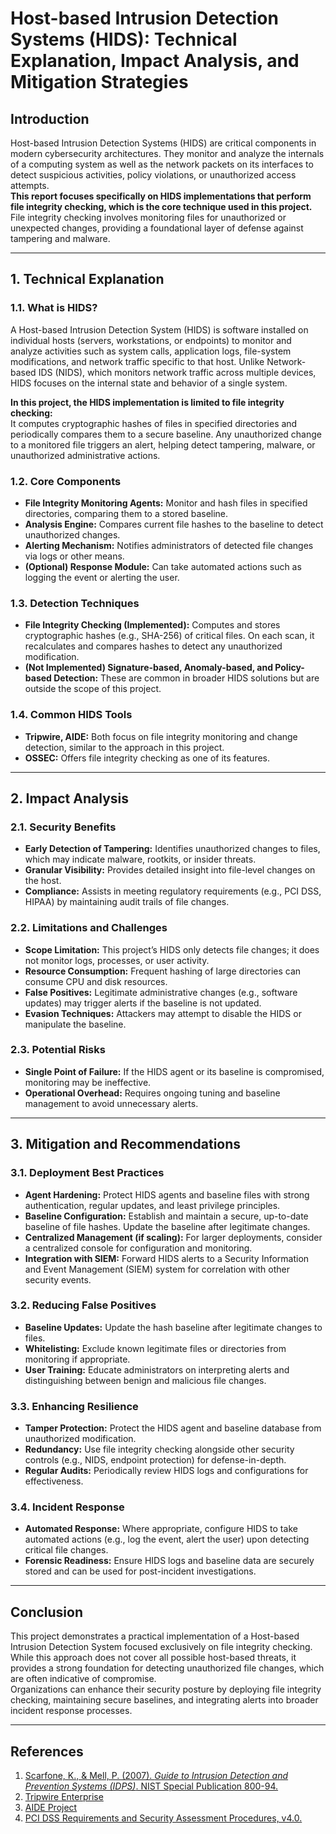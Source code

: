 # Host-based Intrusion Detection Systems (HIDS): Technical Explanation, Impact Analysis, and Mitigation Strategies

## Introduction

Host-based Intrusion Detection Systems (HIDS) are critical components in modern cybersecurity architectures. They monitor and analyze the internals of a computing system as well as the network packets on its interfaces to detect suspicious activities, policy violations, or unauthorized access attempts.  
**This report focuses specifically on HIDS implementations that perform file integrity checking, which is the core technique used in this project.** File integrity checking involves monitoring files for unauthorized or unexpected changes, providing a foundational layer of defense against tampering and malware.

---

## 1. Technical Explanation

### 1.1. What is HIDS?

A Host-based Intrusion Detection System (HIDS) is software installed on individual hosts (servers, workstations, or endpoints) to monitor and analyze activities such as system calls, application logs, file-system modifications, and network traffic specific to that host. Unlike Network-based IDS (NIDS), which monitors network traffic across multiple devices, HIDS focuses on the internal state and behavior of a single system.

**In this project, the HIDS implementation is limited to file integrity checking:**  
It computes cryptographic hashes of files in specified directories and periodically compares them to a secure baseline. Any unauthorized change to a monitored file triggers an alert, helping detect tampering, malware, or unauthorized administrative actions.

### 1.2. Core Components

- **File Integrity Monitoring Agents:** Monitor and hash files in specified directories, comparing them to a stored baseline.
- **Analysis Engine:** Compares current file hashes to the baseline to detect unauthorized changes.
- **Alerting Mechanism:** Notifies administrators of detected file changes via logs or other means.
- **(Optional) Response Module:** Can take automated actions such as logging the event or alerting the user.

### 1.3. Detection Techniques

- **File Integrity Checking (Implemented):** Computes and stores cryptographic hashes (e.g., SHA-256) of critical files. On each scan, it recalculates and compares hashes to detect any unauthorized modification.
- **(Not Implemented) Signature-based, Anomaly-based, and Policy-based Detection:** These are common in broader HIDS solutions but are outside the scope of this project.

### 1.4. Common HIDS Tools

- **Tripwire, AIDE:** Both focus on file integrity monitoring and change detection, similar to the approach in this project.
- **OSSEC:** Offers file integrity checking as one of its features.

---

## 2. Impact Analysis

### 2.1. Security Benefits

- **Early Detection of Tampering:** Identifies unauthorized changes to files, which may indicate malware, rootkits, or insider threats.
- **Granular Visibility:** Provides detailed insight into file-level changes on the host.
- **Compliance:** Assists in meeting regulatory requirements (e.g., PCI DSS, HIPAA) by maintaining audit trails of file changes.

### 2.2. Limitations and Challenges

- **Scope Limitation:** This project’s HIDS only detects file changes; it does not monitor logs, processes, or user activity.
- **Resource Consumption:** Frequent hashing of large directories can consume CPU and disk resources.
- **False Positives:** Legitimate administrative changes (e.g., software updates) may trigger alerts if the baseline is not updated.
- **Evasion Techniques:** Attackers may attempt to disable the HIDS or manipulate the baseline.

### 2.3. Potential Risks

- **Single Point of Failure:** If the HIDS agent or its baseline is compromised, monitoring may be ineffective.
- **Operational Overhead:** Requires ongoing tuning and baseline management to avoid unnecessary alerts.

---

## 3. Mitigation and Recommendations

### 3.1. Deployment Best Practices

- **Agent Hardening:** Protect HIDS agents and baseline files with strong authentication, regular updates, and least privilege principles.
- **Baseline Configuration:** Establish and maintain a secure, up-to-date baseline of file hashes. Update the baseline after legitimate changes.
- **Centralized Management (if scaling):** For larger deployments, consider a centralized console for configuration and monitoring.
- **Integration with SIEM:** Forward HIDS alerts to a Security Information and Event Management (SIEM) system for correlation with other security events.

### 3.2. Reducing False Positives

- **Baseline Updates:** Update the hash baseline after legitimate changes to files.
- **Whitelisting:** Exclude known legitimate files or directories from monitoring if appropriate.
- **User Training:** Educate administrators on interpreting alerts and distinguishing between benign and malicious file changes.

### 3.3. Enhancing Resilience

- **Tamper Protection:** Protect the HIDS agent and baseline database from unauthorized modification.
- **Redundancy:** Use file integrity checking alongside other security controls (e.g., NIDS, endpoint protection) for defense-in-depth.
- **Regular Audits:** Periodically review HIDS logs and configurations for effectiveness.

### 3.4. Incident Response

- **Automated Response:** Where appropriate, configure HIDS to take automated actions (e.g., log the event, alert the user) upon detecting critical file changes.
- **Forensic Readiness:** Ensure HIDS logs and baseline data are securely stored and can be used for post-incident investigations.

---

## Conclusion

This project demonstrates a practical implementation of a Host-based Intrusion Detection System focused exclusively on file integrity checking. While this approach does not cover all possible host-based threats, it provides a strong foundation for detecting unauthorized file changes, which are often indicative of compromise.  
Organizations can enhance their security posture by deploying file integrity checking, maintaining secure baselines, and integrating alerts into broader incident response processes.

---

## References

1. [Scarfone, K., & Mell, P. (2007). _Guide to Intrusion Detection and Prevention Systems (IDPS)_. NIST Special Publication 800-94.](https://nvlpubs.nist.gov/nistpubs/Legacy/SP/nistspecialpublication800-94.pdf)
2. [Tripwire Enterprise](https://www.tripwire.com/products/tripwire-enterprise)
3. [AIDE Project](https://aide.github.io/)
4. [PCI DSS Requirements and Security Assessment Procedures, v4.0.](https://attack.mitre.org/techniques/T1070/)
